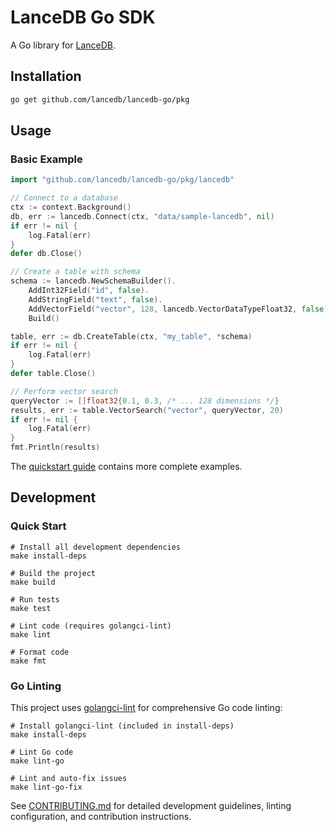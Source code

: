 # LanceDB Go SDK

A Go library for [LanceDB](https://github.com/lancedb/lancedb).

## Installation

```bash
go get github.com/lancedb/lancedb-go/pkg
```

## Usage

### Basic Example

```go
import "github.com/lancedb/lancedb-go/pkg/lancedb"

// Connect to a database
ctx := context.Background()
db, err := lancedb.Connect(ctx, "data/sample-lancedb", nil)
if err != nil {
    log.Fatal(err)
}
defer db.Close()

// Create a table with schema
schema := lancedb.NewSchemaBuilder().
    AddInt32Field("id", false).
    AddStringField("text", false).
    AddVectorField("vector", 128, lancedb.VectorDataTypeFloat32, false).
    Build()

table, err := db.CreateTable(ctx, "my_table", *schema)
if err != nil {
    log.Fatal(err)
}
defer table.Close()

// Perform vector search
queryVector := []float32{0.1, 0.3, /* ... 128 dimensions */}
results, err := table.VectorSearch("vector", queryVector, 20)
if err != nil {
    log.Fatal(err)
}
fmt.Println(results)
```

The [quickstart guide](./examples) contains more complete examples.

## Development

### Quick Start

```shell
# Install all development dependencies
make install-deps

# Build the project
make build

# Run tests
make test

# Lint code (requires golangci-lint)
make lint

# Format code
make fmt
```

### Go Linting

This project uses [golangci-lint](https://golangci-lint.run/) for comprehensive Go code linting:

```shell
# Install golangci-lint (included in install-deps)
make install-deps

# Lint Go code
make lint-go

# Lint and auto-fix issues
make lint-go-fix
```

See [CONTRIBUTING.md](./CONTRIBUTING.md) for detailed development guidelines, linting configuration, and contribution instructions.